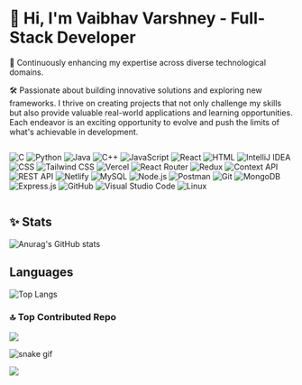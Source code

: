 # 👋 Hi, I'm Vaibhav Varshney - Full-Stack Developer

🌟 Continuously enhancing my expertise across diverse technological domains.

🛠 Passionate about building innovative solutions and exploring new frameworks. I thrive on creating projects that not only challenge my skills but also provide valuable real-world applications and learning opportunities. Each endeavor is an exciting opportunity to evolve and push the limits of what's achievable in development.

<div style="display: inline-block;">

![C](https://img.shields.io/badge/-C-a8b9cc?style=flat-square&logo=c&logoColor=white)
![Python](https://img.shields.io/badge/-Python-306998?style=flat-square&logo=python&logoColor=white)
![Java](https://img.shields.io/badge/-Java-ffb200?style=flat-square&logo=java&logoColor=white)
![C++](https://img.shields.io/badge/-C++-f34b7d?style=flat-square&logo=c%2B%2B&logoColor=white)
![JavaScript](https://img.shields.io/badge/-JavaScript-f7df1e?style=flat-square&logo=javascript&logoColor=white)
![React](https://img.shields.io/badge/-React-61dafb?style=flat-square&logo=react&logoColor=white)
![HTML](https://img.shields.io/badge/-HTML-e34f26?style=flat-square&logo=html5&logoColor=white)
![IntelliJ IDEA](https://img.shields.io/badge/-IntelliJ_IDEA-000000?style=flat-square&logo=intellij-idea&logoColor=white)
![CSS](https://img.shields.io/badge/-CSS-1572b6?style=flat-square&logo=css3&logoColor=white)
![Tailwind CSS](https://img.shields.io/badge/-Tailwind_CSS-38b2ac?style=flat-square&logo=tailwind-css&logoColor=white)
![Vercel](https://img.shields.io/badge/-Vercel-000?style=flat-square&logo=vercel&logoColor=white)
![React Router](https://img.shields.io/badge/-React_Router-ca4245?style=flat-square&logo=react-router&logoColor=white)
![Redux](https://img.shields.io/badge/-Redux-764abc?style=flat-square&logo=redux&logoColor=white)
![Context API](https://img.shields.io/badge/-Context_API-61dafb?style=flat-square&logo=react&logoColor=white)
![REST API](https://img.shields.io/badge/-REST_API-61b15a?style=flat-square&logo=api&logoColor=white)
![Netlify](https://img.shields.io/badge/-Netlify-00c7b7?style=flat-square&logo=netlify&logoColor=white)
![MySQL](https://img.shields.io/badge/-MySQL-4479a1?style=flat-square&logo=mysql&logoColor=white)
![Node.js](https://img.shields.io/badge/-Node.js-339933?style=flat-square&logo=node.js&logoColor=white)
![Postman](https://img.shields.io/badge/-Postman-ff6c37?style=flat-square&logo=postman&logoColor=white)
![Git](https://img.shields.io/badge/-Git-f05032?style=flat-square&logo=git&logoColor=white)
![MongoDB](https://img.shields.io/badge/-MongoDB-47a248?style=flat-square&logo=mongodb&logoColor=white)
![Express.js](https://img.shields.io/badge/-Express.js-000?style=flat-square&logo=express&logoColor=white)
![GitHub](https://img.shields.io/badge/-GitHub-181717?style=flat-square&logo=github&logoColor=white)
![Visual Studio Code](https://img.shields.io/badge/-Visual_Studio_Code-007acc?style=flat-square&logo=visual-studio-code&logoColor=white)
![Linux](https://img.shields.io/badge/-Linux-fcc624?style=flat-square&logo=linux&logoColor=black)
</div>

## ✨ Stats

![Anurag's GitHub stats](https://github-readme-stats.vercel.app/api?username=vaibhav0415&show_icons=true&theme=radical)

## Languages

![Top Langs](https://github-readme-stats.vercel.app/api/top-langs/?username=vaibhav0415&layout=compact&theme=radical)

### 🔝 Top Contributed Repo

![](https://github-contributor-stats.vercel.app/api?username=vaibhav0415&limit=5&theme=onedark&combine_all_yearly_contributions=true)

![snake gif](https://github.com/vaibhav0415/vaibhav0415/blob/output/snake.svg)

[![](https://visitcount.itsvg.in/api?id=vaibhav0415&icon=5&color=1)](https://visitcount.itsvg.in)
